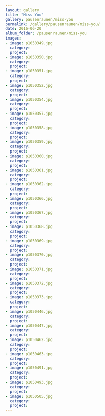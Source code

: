 ```yaml
---
layout: gallery
title: "Miss You"
gallery: pausenraunen/miss-you
permalink: /gallery/pausenraunen/miss-you/
date: 2016-06-20
album_folder: /pausenraunen/miss-you
images:
- image: p1050349.jpg
  category: 
  project: 
- image: p1050350.jpg
  category: 
  project: 
- image: p1050351.jpg
  category: 
  project: 
- image: p1050352.jpg
  category: 
  project: 
- image: p1050354.jpg
  category: 
  project: 
- image: p1050357.jpg
  category: 
  project: 
- image: p1050358.jpg
  category: 
  project: 
- image: p1050359.jpg
  category: 
  project: 
- image: p1050360.jpg
  category: 
  project: 
- image: p1050361.jpg
  category: 
  project: 
- image: p1050362.jpg
  category: 
  project: 
- image: p1050366.jpg
  category: 
  project: 
- image: p1050367.jpg
  category: 
  project: 
- image: p1050368.jpg
  category: 
  project: 
- image: p1050369.jpg
  category: 
  project: 
- image: p1050370.jpg
  category: 
  project: 
- image: p1050371.jpg
  category: 
  project: 
- image: p1050372.jpg
  category: 
  project: 
- image: p1050373.jpg
  category: 
  project: 
- image: p1050446.jpg
  category: 
  project: 
- image: p1050447.jpg
  category: 
  project: 
- image: p1050462.jpg
  category: 
  project: 
- image: p1050463.jpg
  category: 
  project: 
- image: p1050491.jpg
  category: 
  project: 
- image: p1050493.jpg
  category: 
  project: 
- image: p1050505.jpg
  category: 
  project: 
---
```

